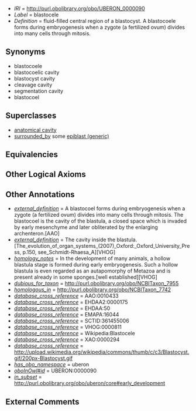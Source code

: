  * *IRI* = http://purl.obolibrary.org/obo/UBERON_0000090
 * *Label* = blastocele
 * *Definition* = fluid-filled central region of a blastocyst. A blastocoele forms during embryogenesis when a zygote (a fertilized ovum) divides into many cells through mitosis.

## Synonyms

 * blastocoele
 * blastocoelic cavity
 * blastocyst cavity
 * cleavage cavity
 * segmentation cavity
 * blastocoel

## Superclasses

 * [anatomical cavity](../../UBERON/53/UBERON_0002553.md)
 * [surrounded_by](../../RO/19/RO_0002219.md) some [epiblast (generic)](../../UBERON/32/UBERON_0002532.md)

## Equivalencies


## Other Logical Axioms


## Other Annotations

 * *[external_definition](../../UBPROP/01/UBPROP_0000001.md)* = A blastocoel forms during embryogenesis when a zygote (a fertilized ovum) divides into many cells through mitosis. The blastocoel is the cavity of the blastula, a closed space which is invaded by early mesenchyme and later obliterated by the enlarging archenteron.[AAO]
 * *[external_definition](../../UBPROP/01/UBPROP_0000001.md)* = The cavity inside the blastula. [The_evolution_of_organ_systems_(2007)_Oxford:_Oxford_University_Press, p.150, see_Schmidt-Rhaesa_A][VHOG]
 * *[homology_notes](../../UBPROP/03/UBPROP_0000003.md)* = In the development of many animals, a hollow blastula stage is formed during early embryogenesis. Such a hollow blastula is even regarded as an autapomorphy of Metazoa and is present already in some sponges.[well established][VHOG]
 * *[dubious_for_taxon](../../core#dubious/on/core#dubious_for_taxon.md)* = http://purl.obolibrary.org/obo/NCBITaxon_7955
 * *[homologous_in](../../core#homologous/in/core#homologous_in.md)* = http://purl.obolibrary.org/obo/NCBITaxon_7742
 * *[database_cross_reference](../../ef/oboInOwl#hasDbXref.md)* = AAO:0010433
 * *[database_cross_reference](../../ef/oboInOwl#hasDbXref.md)* = EHDAA2:0000175
 * *[database_cross_reference](../../ef/oboInOwl#hasDbXref.md)* = EHDAA:50
 * *[database_cross_reference](../../ef/oboInOwl#hasDbXref.md)* = EMAPA:16044
 * *[database_cross_reference](../../ef/oboInOwl#hasDbXref.md)* = SCTID:361455006
 * *[database_cross_reference](../../ef/oboInOwl#hasDbXref.md)* = VHOG:0000811
 * *[database_cross_reference](../../ef/oboInOwl#hasDbXref.md)* = Wikipedia:Blastocele
 * *[database_cross_reference](../../ef/oboInOwl#hasDbXref.md)* = XAO:0000294
 * *[database_cross_reference](../../ef/oboInOwl#hasDbXref.md)* = http://upload.wikimedia.org/wikipedia/commons/thumb/c/c3/Blastocyst.gif/200px-Blastocyst.gif
 * *[has_obo_namespace](../../ce/oboInOwl#hasOBONamespace.md)* = uberon
 * *[oboInOwl#id](../../id/oboInOwl#id.md)* = UBERON:0000090
 * *[in_subset](../../et/oboInOwl#inSubset.md)* = http://purl.obolibrary.org/obo/uberon/core#early_development

## External Comments

